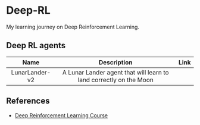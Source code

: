 # Deep-RL
My learning journey on Deep Reinforcement Learning.

## Deep RL agents
| Name | Description | Link |
|:----:|:-----------:|:----:|
| LunarLander-v2 | A Lunar Lander agent that will learn to land correctly on the Moon |  |

## References
* [Deep Reinforcement Learning Course](https://huggingface.co/deep-rl-course/unit0/introduction?fw=pt#introduction)
